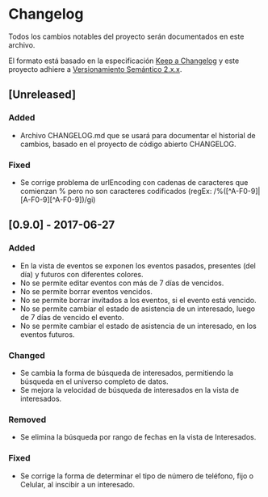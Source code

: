 # Changelog
Todos los cambios notables del proyecto serán documentados en este archivo.

El formato está basado en la especificación [Keep a Changelog](http://keepachangelog.com/en/1.0.0/)
y este proyecto adhiere a [Versionamiento Semántico 2.x.x](http://semver.org/spec/v2.0.0.html).

## [Unreleased]
### Added
- Archivo CHANGELOG.md que se usará para documentar el historial de cambios, basado en el proyecto de código abierto CHANGELOG.

### Fixed
- Se corrige problema de urlEncoding con cadenas de caracteres que comienzan % pero no son caracteres codificados (regEx: /%([^A-F0-9]|[A-F0-9][^A-F0-9])/gi)

## [0.9.0] - 2017-06-27
### Added
- En la vista de eventos se exponen los eventos pasados, presentes (del día) y futuros con diferentes colores.
- No se permite editar eventos con más de 7 días de vencidos.
- No se permite borrar eventos vencidos.
- No se permite borrar invitados a los eventos, si el evento está vencido.
- No se permite cambiar el estado de asistencia de un interesado, luego de 7 días de vencido el evento.
- No se permite cambiar el estado de asistencia de un interesado, en los eventos futuros.

### Changed
- Se cambia la forma de búsqueda de interesados, permitiendo la búsqueda en el universo completo de datos.
- Se mejora la velocidad de búsqueda de interesados en la vista de interesados.

### Removed
- Se elimina la búsqueda por rango de fechas en la vista de Interesados.

### Fixed
- Se corrige la forma de determinar el tipo de número de teléfono, fijo o Celular, al inscibir a un interesado.

